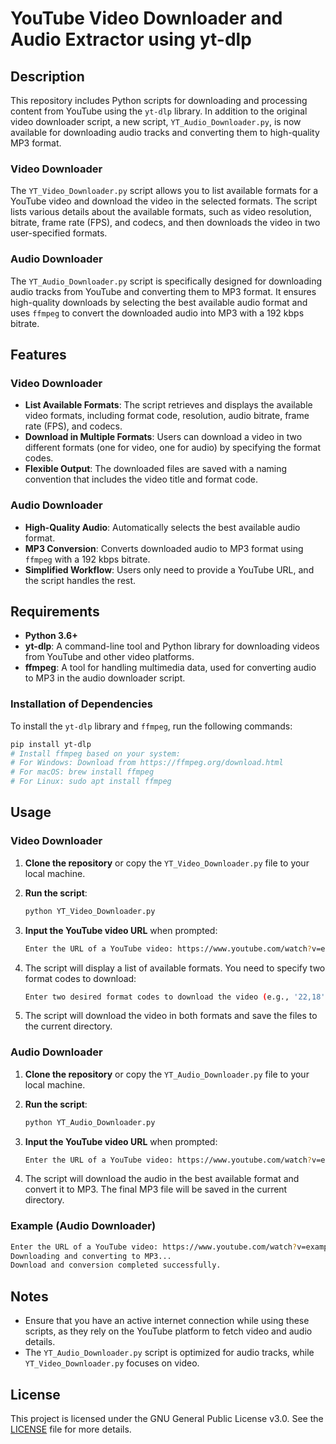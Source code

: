 # YouTube Video Downloader and Audio Extractor using yt-dlp

## Description

This repository includes Python scripts for downloading and processing content from YouTube using the `yt-dlp` library. In addition to the original video downloader script, a new script, `YT_Audio_Downloader.py`, is now available for downloading audio tracks and converting them to high-quality MP3 format.

### Video Downloader
The `YT_Video_Downloader.py` script allows you to list available formats for a YouTube video and download the video in the selected formats. The script lists various details about the available formats, such as video resolution, bitrate, frame rate (FPS), and codecs, and then downloads the video in two user-specified formats.

### Audio Downloader
The `YT_Audio_Downloader.py` script is specifically designed for downloading audio tracks from YouTube and converting them to MP3 format. It ensures high-quality downloads by selecting the best available audio format and uses `ffmpeg` to convert the downloaded audio into MP3 with a 192 kbps bitrate.

## Features

### Video Downloader
- **List Available Formats**: The script retrieves and displays the available video formats, including format code, resolution, audio bitrate, frame rate (FPS), and codecs.
- **Download in Multiple Formats**: Users can download a video in two different formats (one for video, one for audio) by specifying the format codes.
- **Flexible Output**: The downloaded files are saved with a naming convention that includes the video title and format code.

### Audio Downloader
- **High-Quality Audio**: Automatically selects the best available audio format.
- **MP3 Conversion**: Converts downloaded audio to MP3 format using `ffmpeg` with a 192 kbps bitrate.
- **Simplified Workflow**: Users only need to provide a YouTube URL, and the script handles the rest.

## Requirements

- **Python 3.6+**
- **yt-dlp**: A command-line tool and Python library for downloading videos from YouTube and other video platforms.
- **ffmpeg**: A tool for handling multimedia data, used for converting audio to MP3 in the audio downloader script.

### Installation of Dependencies

To install the `yt-dlp` library and `ffmpeg`, run the following commands:

```bash
pip install yt-dlp
# Install ffmpeg based on your system:
# For Windows: Download from https://ffmpeg.org/download.html
# For macOS: brew install ffmpeg
# For Linux: sudo apt install ffmpeg
```

## Usage

### Video Downloader

1. **Clone the repository** or copy the `YT_Video_Downloader.py` file to your local machine.
   
2. **Run the script**:
   
   ```bash
   python YT_Video_Downloader.py
   ```

3. **Input the YouTube video URL** when prompted:

   ```bash
   Enter the URL of a YouTube video: https://www.youtube.com/watch?v=example
   ```

4. The script will display a list of available formats. You need to specify two format codes to download:

   ```bash
   Enter two desired format codes to download the video (e.g., '22,18'): 22,18
   ```

5. The script will download the video in both formats and save the files to the current directory.

### Audio Downloader

1. **Clone the repository** or copy the `YT_Audio_Downloader.py` file to your local machine.

2. **Run the script**:

   ```bash
   python YT_Audio_Downloader.py
   ```

3. **Input the YouTube video URL** when prompted:

   ```bash
   Enter the URL of a YouTube video: https://www.youtube.com/watch?v=example
   ```

4. The script will download the audio in the best available format and convert it to MP3. The final MP3 file will be saved in the current directory.

### Example (Audio Downloader)

```bash
Enter the URL of a YouTube video: https://www.youtube.com/watch?v=example
Downloading and converting to MP3...
Download and conversion completed successfully.
```

## Notes

- Ensure that you have an active internet connection while using these scripts, as they rely on the YouTube platform to fetch video and audio details.
- The `YT_Audio_Downloader.py` script is optimized for audio tracks, while `YT_Video_Downloader.py` focuses on video.

## License

This project is licensed under the GNU General Public License v3.0. See the [LICENSE](./LICENSE) file for more details.
